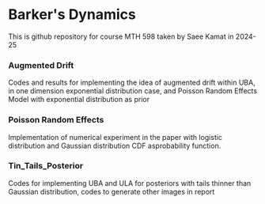 # Barker's Dynamics
This is github repository for course MTH 598 taken by Saee Kamat in 2024-25

### Augmented Drift 
Codes and results for implementing the idea of augmented drift within UBA, in one dimension exponential distribution case, and Poisson Random Effects Model with exponential distribution as prior

### Poisson Random Effects 
Implementation of numerical experiment in the paper with logistic distribution and Gaussian distribution CDF asprobability function. 

### Tin_Tails_Posterior
Codes for implementing UBA and ULA for posteriors with tails thinner than Gaussian distribution, codes to generate other images in report
